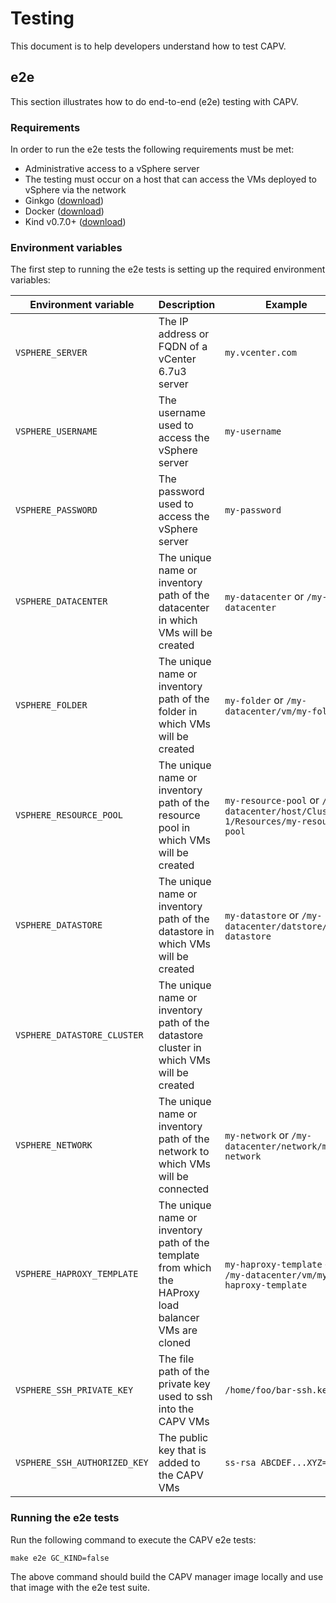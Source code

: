 # Testing

This document is to help developers understand how to test CAPV.

## e2e

This section illustrates how to do end-to-end (e2e) testing with CAPV.

### Requirements

In order to run the e2e tests the following requirements must be met:

* Administrative access to a vSphere server
* The testing must occur on a host that can access the VMs deployed to vSphere via the network
* Ginkgo ([download](https://onsi.github.io/ginkgo/#getting-ginkgo))
* Docker ([download](https://www.docker.com/get-started))
* Kind v0.7.0+ ([download](https://kind.sigs.k8s.io))

### Environment variables

The first step to running the e2e tests is setting up the required environment variables:

| Environment variable       | Description                                                                                           | Example                                                                          |
| -------------------------- | ----------------------------------------------------------------------------------------------------- | -------------------------------------------------------------------------------- |
| `VSPHERE_SERVER`              | The IP address or FQDN of a vCenter 6.7u3 server                                                      | `my.vcenter.com`                                                                 |
| `VSPHERE_USERNAME`            | The username used to access the vSphere server                                                        | `my-username`                                                                    |
| `VSPHERE_PASSWORD`            | The password used to access the vSphere server                                                        | `my-password`                                                                    |
| `VSPHERE_DATACENTER`          | The unique name or inventory path of the datacenter in which VMs will be created                      | `my-datacenter` or `/my-datacenter`                                              |
| `VSPHERE_FOLDER`              | The unique name or inventory path of the folder in which VMs will be created                          | `my-folder` or `/my-datacenter/vm/my-folder`                                     |
| `VSPHERE_RESOURCE_POOL`       | The unique name or inventory path of the resource pool in which VMs will be created                   | `my-resource-pool` or `/my-datacenter/host/Cluster-1/Resources/my-resource-pool` |
| `VSPHERE_DATASTORE`           | The unique name or inventory path of the datastore in which VMs will be created                       | `my-datastore` or `/my-datacenter/datstore/my-datastore`                         |
| `VSPHERE_DATASTORE_CLUSTER`   | The unique name or inventory path of the datastore cluster in which VMs will be created
| `VSPHERE_NETWORK`             | The unique name or inventory path of the network to which VMs will be connected                       | `my-network` or `/my-datacenter/network/my-network`                              |
| `VSPHERE_HAPROXY_TEMPLATE`    | The unique name or inventory path of the template from which the HAProxy load balancer VMs are cloned | `my-haproxy-template` or `/my-datacenter/vm/my-haproxy-template`                 |
| `VSPHERE_SSH_PRIVATE_KEY`     | The file path of the private key used to ssh into the CAPV VMs                                        | `/home/foo/bar-ssh.key`                                                          |
| `VSPHERE_SSH_AUTHORIZED_KEY`  | The public key that is added to the CAPV VMs                                                          | `ss-rsa ABCDEF...XYZ=`                                                          |

### Running the e2e tests

Run the following command to execute the CAPV e2e tests:

```shell
make e2e GC_KIND=false
```

The above command should build the CAPV manager image locally and use that image with the e2e test suite.
